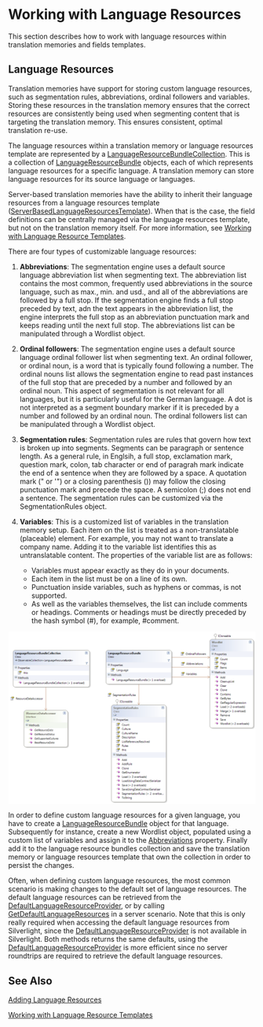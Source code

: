 Working with Language Resources
=====
This section describes how to work with language resources within translation memories and fields templates.

Language Resources
------
Translation memories have support for storing custom language resources, such as segmentation rules, abbreviations, ordinal followers and variables. Storing these resources in the translation memory ensures that the correct resources are consistently being used when segmenting content that is targeting the translation memory. This ensures consistent, optimal translation re-use.

The language resources within a translation memory or language resources template are represented by a [LanguageResourceBundleCollection](../../api/translationmemory/Sdl.LanguagePlatform.TranslationMemoryApi.LanguageResourceBundleCollection.yml). This is a collection of [LanguageResourceBundle](../../api/translationmemory/Sdl.LanguagePlatform.TranslationMemoryApi.LanguageResourceBundle.yml) objects, each of which represents language resources for a specific language. A translation memory can store language resources for its source language or languages.

Server-based translation memories have the ability to inherit their language resources from a language resources template ([ServerBasedLanguageResourcesTemplate](../../api/translationmemory/Sdl.LanguagePlatform.TranslationMemoryApi.ServerBasedLanguageResourcesTemplate.yml)). When that is the case, the field definitions can be centrally managed via the language resources template, but not on the translation memory itself. For more information, see [Working with Language Resource Templates](working_with_language_resource_templates.md).

There are four types of customizable language resources:

1. **Abbreviations**: The segmentation engine uses a default source language abbreviation list when segmenting text. The abbreviation list contains the most common, frequently used abbreviations in the source language, such as max., min. and usd., and all of the abbreviations are followed by a full stop. If the segmentation engine finds a full stop preceded by text, adn the text appears in the abbreviation list, the engine interprets the full stop as an abbreviation punctuation mark and keeps reading until the next full stop. The abbreviations list can be manipulated through a Wordlist object.

2. **Ordinal followers**: The segmentation engine uses a default source language ordinal follower list when segmenting text. An ordinal follower, or ordinal noun, is a word that is typically found following a number. The ordinal nouns list allows the segmentation engine to read past instances of the full stop that are preceded by a number and followed by an ordinal noun. This aspect of segmentation is not relevant for all languages, but it is particularly useful for the German language. A dot is not interpreted as a segment boundary marker if it is preceded by a number and followed by an ordinal noun. The ordinal followers list can be manipulated through a Wordlist object.

3. **Segmentation rules**: Segmentation rules are rules that govern how text is broken up into segments. Segments can be paragraph or sentence length. As a general rule, in Englsih, a full stop, exclamation mark, question mark, colon, tab character or end of paragrah mark indicate the end of a sentence when they are followed by a space. A quotation mark (" or '") or a closing parenthesis ()) may follow the closing punctuation mark and precede the space. A semicolon (;) does not end a sentence. The segmentation rules can be customized via the SegmentationRules object.

4. **Variables**: This is a customized list of variables in the translation memory setup. Each item on the list is treated as a non-translatable (placeable) element. For example, you may not want to translate a company name. Adding it to the variable list identifies this as untranslatable content. The properties of the variable list are as follows:
   * Variables must appear exactly as they do in your documents.
   * Each item in the list must be on a line of its own.
   * Punctuation inside variables, such as hyphens or commas, is not supported.
   * As well as the variables themselves, the list can include comments or headings. Comments or headings must be directly preceded by the hash symbol (#), for example, #comment.

<img style="display:block; " src="images/LanguageResources.png"/>

In order to define custom language resources for a given language, you have to create a [LanguageResourceBundle](../../api/translationmemory/Sdl.LanguagePlatform.TranslationMemoryApi.LanguageResourceBundle.yml) object for that language. Subsequently for instance, create a new Wordlist object, populated using a custom list of variables and assign it to the [Abbreviations](../../api/translationmemory/Sdl.LanguagePlatform.TranslationMemoryApi.LanguageResourceBundle.yml#Sdl_LanguagePlatform_TranslationMemoryApi_LanguageResourceBundle_Abbreviations) property. Finally add it to the language resource bundles collection and save the translation memory or language resources template that own the collection in order to persist the changes.

Often, when defining custom language resources, the most common scenario is making changes to the default set of language resources. The default language resources can be retrieved from the [DefaultLanguageResourceProvider](../../api/translationmemory/Sdl.LanguagePlatform.TranslationMemoryApi.DefaultLanguageResourceProvider.yml), or by calling [GetDefaultLanguageResources](../../api/translationmemory/Sdl.LanguagePlatform.TranslationMemoryApi.DefaultLanguageResourceProvider.yml#Sdl_LanguagePlatform_TranslationMemoryApi_DefaultLanguageResourceProvider_GetDefaultLanguageResources_System_Globalization_CultureInfo_) in a server scenario. Note that this is only really required when accessing the default language resources from Silverlight, since the [DefaultLanguageResourceProvider](../../api/translationmemory/Sdl.LanguagePlatform.TranslationMemoryApi.DefaultLanguageResourceProvider.yml) is not available in Silverlight. Both methods returns the same defaults, using the [DefaultLanguageResourceProvider](../../api/translationmemory/Sdl.LanguagePlatform.TranslationMemoryApi.DefaultLanguageResourceProvider.yml) is more efficient since no server roundtrips are required to retrieve the default language resources.

See Also
--------
[Adding Language Resources]()

[Working with Language Resource Templates](working_with_language_resource_templates.md)